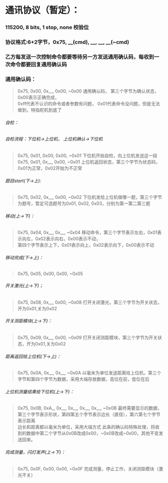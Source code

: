 <!--
 * @Author: your name
 * @Date: 2020-10-10 10:10:39
 * @LastEditTime: 2020-10-10 12:24:10
 * @LastEditors: Please set LastEditors
 * @Description: In User Settings Edit
 * @FilePath: \undefinede:\diansai\readme.md
 -->
# 通讯协议（暂定）： 
### 115200, 8 bits, 1 stop, none 校验位  
### 协议格式:6+2字节，0x75, __(cmd), __, __, __(~cmd)  
### 乙方每发送一次控制命令都要等待另一方发送通用确认码，每收到一次命令都要回复通用确认码
### 通用确认码：
>0x75, 0x00, 0x__, 0x00, ~0x00 通用确认码， 
>第三个字节为确认状态，0x00表示正确完成，  
>0xff代表不认识的命令或者参数有问题， 
>0x01代表命令没问题，但是无法做到，特指舵机到底了  
###### 自检：
###### 自检流程：下位机->上位机， 上位机确认->下位机  
>0x75, 0x01, 0x00, 0x00, ~0x01 下位机开始自检，向上位机发送这一段  
>0x75, 0x01, 0x__, 0x00, ~0x01 上位机返回状态，第三个字节为状态码，0x01为正常，0x02开始为不正常  
###### 题目start(下->上):  
>0x75, 0x02, 0x__, 0x00, ~0x02 下位机发给上位机做哪一题，第三个字节为题号，暂定可选题号为0x01, 0x02, 0x03，分别为第一第二第三题  
###### 移动(上->下)：
>0x75, 0x04, 0x__, 0x__, ~0x04 移动命令，第三个字节表示左右，0x01表示向左，0x02表示向右，0x00表示不动，  
>第四个字节表示上下，0x01表示向上，0x02表示向下，0x00表示不动
###### 移动完成(下->上)： 
>0x75, 0x05, 0x00, 0x00, ~0x05  
###### 开关激光(上->下)；
>0x75, 0x08, 0x__, 0x00, ~0x08 打开关闭激光，第三个字节为开关状态，开为0x01,关为0x02  
###### 开关测距模块(上->下)： 
>0x75, 0x09, 0x__, 0x00, ~0x09 打开关闭测距模块，第三个字节为开关状态，开为0x01,关为0x02 
###### 距离返回给上位机(下->上)： 
>0x75, 0x0A, 0x__, 0x__, ~0x0A 以毫米为单位发送距离给上位机，第三个字节和第四个字节为数据，采用大端存放数据，高位在前，低位在后  
###### 上位机测量结果给下位机(上->下)： 
>0x75, 0x0B, 0xA_, 0x__, 0x__, 0x__, 0x__, ~0x0B 最终需要显示的数据，第三个字节表示形状，第四第五个字节表示边长（直径），第六第七个字节表示距离  
>边长和距离都以毫米为单位，采用大端方式
>此条的确认码特殊处理，将收到的数据中第二个字节从0x0B改成0x00，~0x0B改成~0x00，其他不变发送回来。
###### 完成测量，闪灯发声(上->下)： 
>0x75, 0x0F, 0x00, 0x00, ~0x0F 完成测量，停止工作，关闭测距模块（激光不关）   

